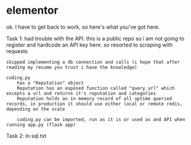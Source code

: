 # elementor

ok.
I have to get back to work, so here's what you've got here.

Task 1:
    had trouble with the API. this is a public repo so i am not going to register and hardcode an API key here.
    so resorted to scraping with requests

    skipped implementing a db connection and calls (i hope that after reading my resume you trust i have the knowledge)

    coding.py 
        has a "Reputation" object
        Reputation has an exposed function called "query_url" which excepts a url and returns it's reputation and categories
        Reputation holds an in memory record of all uptime queried records, in production it should use either local or remote redis, depending on the scale

        coding.py can be imported, run as it is or used as and API when running app.py (flask app)

Task 2:
    in sql.txt

    


